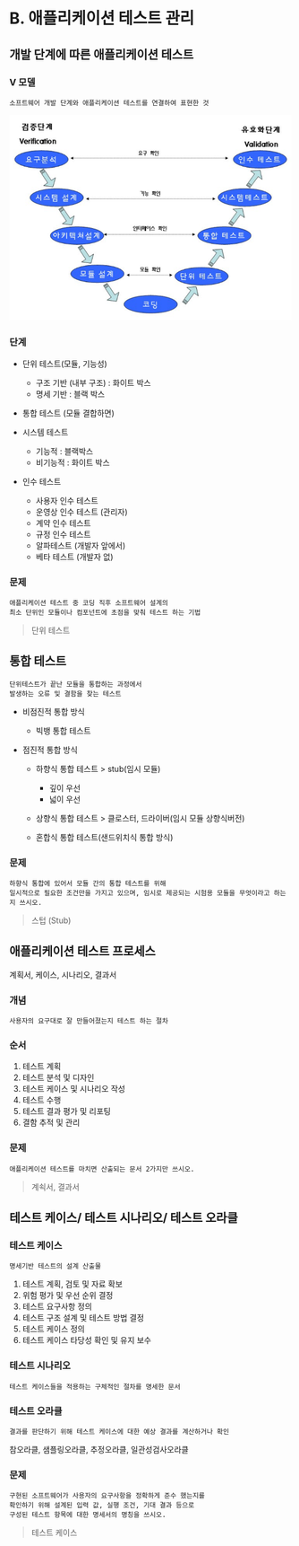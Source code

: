 # B. 애플리케이션 테스트 관리

## 개발 단계에 따른 애플리케이션 테스트

### V 모델

    소프트웨어 개발 단계와 애플리케이션 테스트를 연결하여 표현한 것

![v_model](/img/v_model.png)

### 단계

- 단위 테스트(모듈, 기능성)

  - 구조 기반 (내부 구조) : 화이트 박스
  - 명세 기반 : 블랙 박스

- 통합 테스트 (모듈 결합하면)

- 시스템 테스트

  - 기능적 : 블랙박스
  - 비기능적 : 화이트 박스

- 인수 테스트

  - 사용자 인수 테스트
  - 운영상 인수 테스트 (관리자)
  - 계약 인수 테스트
  - 규정 인수 테스트
  - 알파테스트 (개발자 앞에서)
  - 베타 테스트 (개발자 없)

### 문제

    애플리케이션 테스트 중 코딩 직후 소프트웨어 설계의
    최소 단위인 모듈이나 컴포넌트에 초점을 맞춰 테스트 하는 기법

> 단위 테스트

## 통합 테스트

    단위테스트가 끝난 모듈을 통합하는 과정에서
    발생하는 오류 및 결함을 찾는 테스트

- 비점진적 통합 방식

  - 빅뱅 통합 테스트

- 점진적 통합 방식

  - 하향식 통합 테스트 > stub(임시 모듈)

    - 깊이 우선
    - 넓이 우선

  - 상향식 통합 테스트 > 클로스터, 드라이버(임시 모듈 상향식버전)
  - 혼합식 통합 테스트(샌드위치식 통합 방식)

### 문제

    하향식 통합에 있어서 모듈 간의 통합 테스트를 위해
    일시적으로 필요한 조건만을 가지고 있으며, 임시로 제공되는 시험용 모듈을 무엇이라고 하는 지 쓰시오.

> 스텁 (Stub)

## 애플리케이션 테스트 프로세스

계획서, 케이스, 시나리오, 결과서

### 개념

    사용자의 요구대로 잘 만들어졌는지 테스트 하는 절차

### 순서

1. 테스트 계획
2. 테스트 분석 및 디자인
3. 테스트 케이스 및 시나리오 작성
4. 테스트 수행
5. 테스트 결과 평가 및 리포팅
6. 결함 추적 및 관리

### 문제

    애플리케이션 테스트를 마치면 산출되는 문서 2가지만 쓰시오.

> 계쇡서, 결과서

## 테스트 케이스/ 테스트 시나리오/ 테스트 오라클

### 테스트 케이스

    명세기반 테스트의 설계 산출물

1. 테스트 계획, 검토 및 자료 확보
2. 위험 평가 및 우선 순위 결정
3. 테스트 요구사항 정의
4. 테스트 구조 설계 및 테스트 방법 결정
5. 테스트 케이스 정의
6. 테스트 케이스 타당성 확인 및 유지 보수

### 테스트 시나리오

    테스트 케이스들을 적용하는 구체적인 절차를 명세한 문서

### 테스트 오라클

    결과를 판단하기 위해 테스트 케이스에 대한 예상 결과를 계산하거나 확인

참오라클, 샘플링오라클, 추정오라클, 일관성검사오라클

### 문제

    구현된 소프트웨어가 사용자의 요구사항을 정확하게 준수 했는지를
    확인하기 위해 설계된 입력 값, 실행 조건, 기대 결과 등으로
    구성된 테스트 항목에 대한 명세서의 명칭을 쓰시오.

> 테스트 케이스
